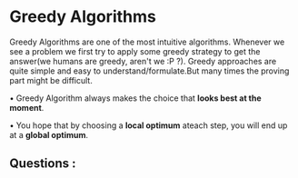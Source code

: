 # Greedy Algorithms 

Greedy Algorithms are one of the most intuitive algorithms. Whenever we see a problem we first try to apply some greedy strategy to get the answer(we humans are greedy, aren't we :P ?). Greedy approaches are quite simple and easy to understand/formulate.But many times the proving part might be difficult. 

• Greedy Algorithm always makes the choice that **looks best at the moment**. 

• You hope that by choosing a **local optimum** ateach step, you will end up at a **global optimum**. 

## Questions :
